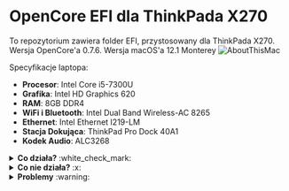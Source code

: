 # OpenCore EFI dla ThinkPada X270
To repozytorium zawiera folder EFI, przystosowany dla ThinkPada X270. Wersja OpenCore'a 0.7.6. Wersja macOS'a 12.1 Monterey
![AboutThisMac](https://user-images.githubusercontent.com/52571671/147268041-f7247e3a-e8b0-4053-9645-01cd893e0c06.png)


Specyfikacje laptopa:
- **Procesor**: Intel Core i5-7300U
- **Grafika**: Intel HD Graphics 620
- **RAM**: 8GB DDR4
- **WiFi i Bluetooth**: Intel Dual Band Wireless-AC 8265
- **Ethernet**: Intel Ethernet I219-LM
- **Stacja Dokująca**: ThinkPad Pro Dock 40A1
- **Kodek Audio**: ALC3268

<details><summary><b>Co działa?</b> :white_check_mark:</summary>
    <li>Zarządzanie Zasilaniem <br> </li>
    <li>Power Bridge <br> </li>
    <li>Akceleracja Grafiki<br> </li>
    <li>Wejście/Wyjście Audio <br> </li>
    <li>Ekran Dotykowy <br> </li>
    <li>Porty USB <br> </li>
    <li>WiFi <br> </li>
    <li>Bluetooth <br> </li>
    <li>Ethernet <br> </li>
    <li>Porty USB na stacji dokującej <br> </li>
    <li>Port Ethernet na stacji dokującej <br> </li>
    <li>Wyjście HDMI <br> </li>
    <li>TouchPad (Klikanie i gesty) <br> </li>
    <li>TrackPoint <br> </li>
    <li>Uśpienie <br> </li>
</details>

<details><summary><b>Co nie działa?</b> :x:</summary>
  <li>Wyjście DisplayPort na stacji dokującej (jeżeli ktoś wie jak to naprawić, proszę o kontakt). <br> </li>
  <li>Wyjście VGA na stacji dokującej <br> </li>
  <li>Wyjście DVI na stacji dokującej <br> </li>
  <li>Uśpienie zamykając ekran <br> </li>
  <li>Sidecar <br> </li>
</details>

<details><summary><b>Problemy</b> :warning:</summary>
  <li>Wi-Fi rozłącza się gdy podłączy się ethernet.<br> </li>
    <i>Fix: Wyłączyć opcję "Wireless Auto Disconnection" w BIOSie (Config>Network)</i>
</details>

